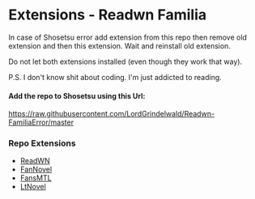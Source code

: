 # Extensions - Readwn Familia
In case of Shosetsu error add extension from this repo then remove old extension and then this extension. Wait and reinstall old extension.

Do not let both extensions installed (even though they work that way).

P.S. I don't know shit about coding. I'm just addicted to reading.

#### Add the repo to Shosetsu using this Url:

https://raw.githubusercontent.com/LordGrindelwald/Readwn-FamiliaError/master


### Repo Extensions
- [ReadWN](https://www.readwn.com/)
- [FanNovel](https://www.fannovel.com/)
- [FansMTL](https://www.fansmtl.com/)
- [LtNovel](https://www.ltnovels.com/)
